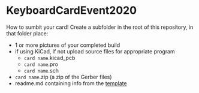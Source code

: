 # KeyboardCardEvent2020
How to sumbit your card!
Create a subfolder in the root of this repository, in that folder place:
- 1 or more pictures of your completed build
- if using KiCad, if not upload source files for appropriate program
  - `card name`.kicad_pcb 
  - `card name`.pro 
  - `card name`.sch
- `card name`.zip (a zip of the Gerber files)
- readme.md containing info from the [template](/template/readme.md)
